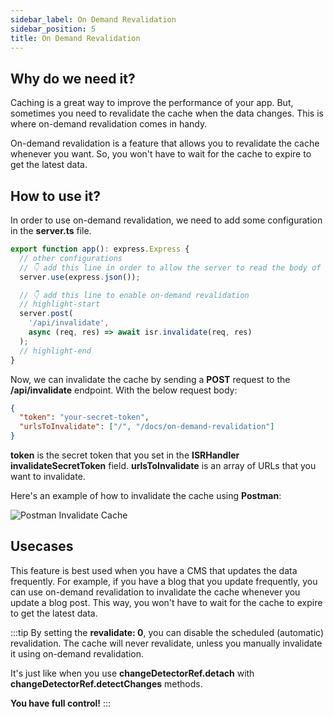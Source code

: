 ```yaml
---
sidebar_label: On Demand Revalidation
sidebar_position: 5
title: On Demand Revalidation
---
```


## Why do we need it?

Caching is a great way to improve the performance of your app. But, sometimes you need to
revalidate the cache when the data changes. This is where on-demand revalidation comes in
handy.

On-demand revalidation is a feature that allows you to revalidate the cache whenever you want.
So, you won't have to wait for the cache to expire to get the latest data.

## How to use it?

In order to use on-demand revalidation, we need to add some configuration in the **server.ts** file.

```typescript
export function app(): express.Express {
  // other configurations
  // 👇 add this line in order to allow the server to read the body of the request
  server.use(express.json());

  // 👇 add this line to enable on-demand revalidation
  // highlight-start
  server.post(
    '/api/invalidate',
    async (req, res) => await isr.invalidate(req, res)
  );
  // highlight-end
}
```

Now, we can invalidate the cache by sending a **POST** request to the **/api/invalidate** endpoint. With the below request body:

```json
{
  "token": "your-secret-token",
  "urlsToInvalidate": ["/", "/docs/on-demand-revalidation"]
}
```

**token** is the secret token that you set in the **ISRHandler invalidateSecretToken** field. **urlsToInvalidate** is an array of URLs that you want to invalidate.

Here's an example of how to invalidate the cache using **Postman**:

![Postman Invalidate Cache](pathname:///img/isr/on-demand-postman.png)

## Usecases

This feature is best used when you have a CMS that updates the data frequently.
For example, if you have a blog that you update frequently, you can use on-demand revalidation
to invalidate the cache whenever you update a blog post.
This way, you won't have to wait for the cache to expire to get the latest data.

:::tip
By setting the **revalidate: 0**, you can disable the scheduled (automatic) revalidation.
The cache will never revalidate, unless you manually invalidate it using on-demand revalidation.

It's just like when you use **changeDetectorRef.detach** with **changeDetectorRef.detectChanges** methods.

**You have full control!**
:::
